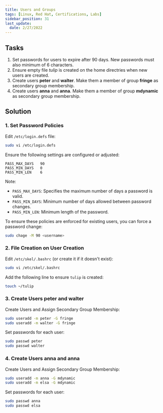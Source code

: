 ```yaml
---
title: Users and Groups
tags: [Linux, Red Hat, Certifications, Labs]
sidebar_position: 31
last_update:
  date: 2/27/2022
---
```


## Tasks

1. Set passwords for users to expire after 90 days. New passwords must also minimum of 6 characters.
2. Ensure empty file *tulip* is created on the home directries when new users are created.
3. Create users **peter** and **walter**.  Make them a member of group **fringe** as secondary group membership.
4. Create users **anna** and **anna**. Make them a member of group **mdynamic** as secondary group membership.


## Solution


### 1. Set Password Policies

Edit `/etc/login.defs` file:
```bash
sudo vi /etc/login.defs
```

Ensure the following settings are configured or adjusted:
```plaintext
PASS_MAX_DAYS   90
PASS_MIN_DAYS   0
PASS_MIN_LEN    6
```

Note:

- `PASS_MAX_DAYS`: Specifies the maximum number of days a password is valid.
- `PASS_MIN_DAYS`: Minimum number of days allowed between password changes.
- `PASS_MIN_LEN`: Minimum length of the password.


To ensure these policies are enforced for existing users, you can force a password change:
```bash
sudo chage -M 90 <username>
```


### 2. File Creation on User Creation


Edit `/etc/skel/.bashrc` (or create it if it doesn't exist):
```bash
sudo vi /etc/skel/.bashrc
```

Add the following line to ensure `tulip` is created:
```bash
touch ~/tulip
```

### 3. Create Users peter and walter

Create Users and Assign Secondary Group Membership:

```bash
sudo useradd -m peter -G fringe
sudo useradd -m walter -G fringe
```


Set passwords for each user:
```bash
sudo passwd peter
sudo passwd walter
```

### 4. Create Users anna and anna

Create Users and Assign Secondary Group Membership:

```bash
sudo useradd -m anna -G mdynamic
sudo useradd -m elsa -G mdynamic
```

Set passwords for each user:
```bash
sudo passwd anna
sudo passwd elsa
```
